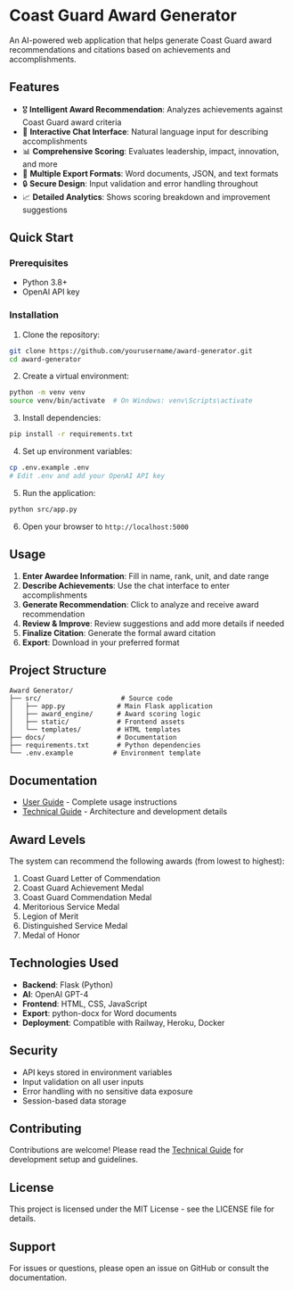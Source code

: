 # Coast Guard Award Generator

An AI-powered web application that helps generate Coast Guard award recommendations and citations based on achievements and accomplishments.

## Features

- 🎖️ **Intelligent Award Recommendation**: Analyzes achievements against Coast Guard award criteria
- 💬 **Interactive Chat Interface**: Natural language input for describing accomplishments
- 📊 **Comprehensive Scoring**: Evaluates leadership, impact, innovation, and more
- 📄 **Multiple Export Formats**: Word documents, JSON, and text formats
- 🔒 **Secure Design**: Input validation and error handling throughout
- 📈 **Detailed Analytics**: Shows scoring breakdown and improvement suggestions

## Quick Start

### Prerequisites
- Python 3.8+
- OpenAI API key

### Installation

1. Clone the repository:
```bash
git clone https://github.com/yourusername/award-generator.git
cd award-generator
```

2. Create a virtual environment:
```bash
python -m venv venv
source venv/bin/activate  # On Windows: venv\Scripts\activate
```

3. Install dependencies:
```bash
pip install -r requirements.txt
```

4. Set up environment variables:
```bash
cp .env.example .env
# Edit .env and add your OpenAI API key
```

5. Run the application:
```bash
python src/app.py
```

6. Open your browser to `http://localhost:5000`

## Usage

1. **Enter Awardee Information**: Fill in name, rank, unit, and date range
2. **Describe Achievements**: Use the chat interface to enter accomplishments
3. **Generate Recommendation**: Click to analyze and receive award recommendation
4. **Review & Improve**: Review suggestions and add more details if needed
5. **Finalize Citation**: Generate the formal award citation
6. **Export**: Download in your preferred format

## Project Structure

```
Award Generator/
├── src/                    # Source code
│   ├── app.py             # Main Flask application
│   ├── award_engine/      # Award scoring logic
│   ├── static/            # Frontend assets
│   └── templates/         # HTML templates
├── docs/                  # Documentation
├── requirements.txt       # Python dependencies
└── .env.example          # Environment template
```

## Documentation

- [User Guide](docs/USER_GUIDE.md) - Complete usage instructions
- [Technical Guide](docs/TECHNICAL_GUIDE.md) - Architecture and development details

## Award Levels

The system can recommend the following awards (from lowest to highest):

1. Coast Guard Letter of Commendation
2. Coast Guard Achievement Medal
3. Coast Guard Commendation Medal
4. Meritorious Service Medal
5. Legion of Merit
6. Distinguished Service Medal
7. Medal of Honor

## Technologies Used

- **Backend**: Flask (Python)
- **AI**: OpenAI GPT-4
- **Frontend**: HTML, CSS, JavaScript
- **Export**: python-docx for Word documents
- **Deployment**: Compatible with Railway, Heroku, Docker

## Security

- API keys stored in environment variables
- Input validation on all user inputs
- Error handling with no sensitive data exposure
- Session-based data storage

## Contributing

Contributions are welcome! Please read the [Technical Guide](docs/TECHNICAL_GUIDE.md) for development setup and guidelines.

## License

This project is licensed under the MIT License - see the LICENSE file for details.

## Support

For issues or questions, please open an issue on GitHub or consult the documentation.